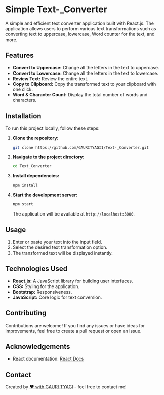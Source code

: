 # Simple Text-_Converter

A simple and efficient text converter application built with React.js. The application allows users to perform various text transformations such as converting text to uppercase, lowercase, Word counter for the text, and more.

## Features

- **Convert to Uppercase:** Change all the letters in the text to uppercase.
- **Convert to Lowercase:** Change all the letters in the text to lowercase.
- **Review Text:** Review the entire text.
- **Copy to Clipboard:** Copy the transformed text to your clipboard with one click.
- **Word & Character Count:** Display the total number of words and characters.

## Installation

To run this project locally, follow these steps:

1. **Clone the repository:**

   ```bash
   git clone https://github.com/GAURITYAGI1/Text-_Converter.git
   ```

2. **Navigate to the project directory:**

   ```bash
   cd Text_Converter
   ```

3. **Install dependencies:**

   ```bash
   npm install
   ```

4. **Start the development server:**

   ```bash
   npm start
   ```

   The application will be available at `http://localhost:3000`.

## Usage

1. Enter or paste your text into the input field.
2. Select the desired text transformation option.
3. The transformed text will be displayed instantly.

## Technologies Used

- **React.js:** A JavaScript library for building user interfaces.
- **CSS:** Styling for the application.
- **Bootstrap:** Responsiveness.
- **JavaScript:** Core logic for text conversion.

## Contributing

Contributions are welcome! If you find any issues or have ideas for improvements, feel free to create a pull request or open an issue.

## Acknowledgements

- React documentation: [React Docs](https://reactjs.org/docs/getting-started.html)
  
## Contact

Created by [❤ with GAURI TYAGI](https://www.linkedin.com/in/gauri-tyagi-608291194/) - feel free to contact me!

